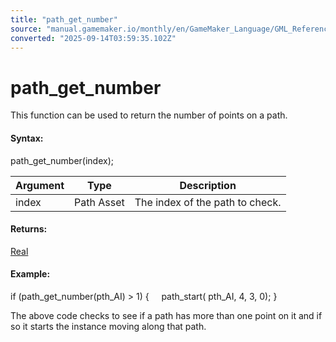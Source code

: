 ```yaml
---
title: "path_get_number"
source: "manual.gamemaker.io/monthly/en/GameMaker_Language/GML_Reference/Asset_Management/Paths/path_get_number.htm"
converted: "2025-09-14T03:59:35.102Z"
---
```


# path\_get\_number

This function can be used to return the number of points on a path.

#### Syntax:

path\_get\_number(index);

| Argument | Type | Description |
| --- | --- | --- |
| index | Path Asset | The index of the path to check. |

#### Returns:

[Real](../../../GML_Overview/Data_Types.md)

#### Example:

if (path\_get\_number(pth\_AI) > 1)
{
    path\_start( pth\_AI, 4, 3, 0);
}

The above code checks to see if a path has more than one point on it and if so it starts the instance moving along that path.